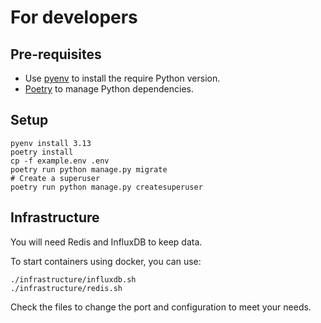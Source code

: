 # For developers

## Pre-requisites

- Use [pyenv](https://github.com/pyenv/pyenv/) to install the require Python version.
- [Poetry](https://python-poetry.org/docs/) to manage Python dependencies.

## Setup

```
pyenv install 3.13
poetry install
cp -f example.env .env
poetry run python manage.py migrate
# Create a superuser
poetry run python manage.py createsuperuser
```


## Infrastructure

You will need Redis and InfluxDB to keep data.

To start containers using docker, you can use:
```shell
./infrastructure/influxdb.sh
./infrastructure/redis.sh
```

Check the files to change the port and configuration to meet your needs.
